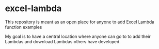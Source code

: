 # excel-lambda
This repository is meant as an open place for anyone to add Excel Lambda function examples

My goal is to have a central location where anyone can go to to add their Lambdas and download Lambdas others have developed.
